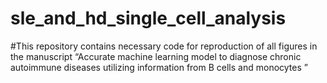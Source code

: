 # sle_and_hd_single_cell_analysis

#This repository contains necessary code for reproduction of all figures in the manuscript “Accurate machine learning model to diagnose chronic autoimmune diseases utilizing information from B cells and monocytes
”
